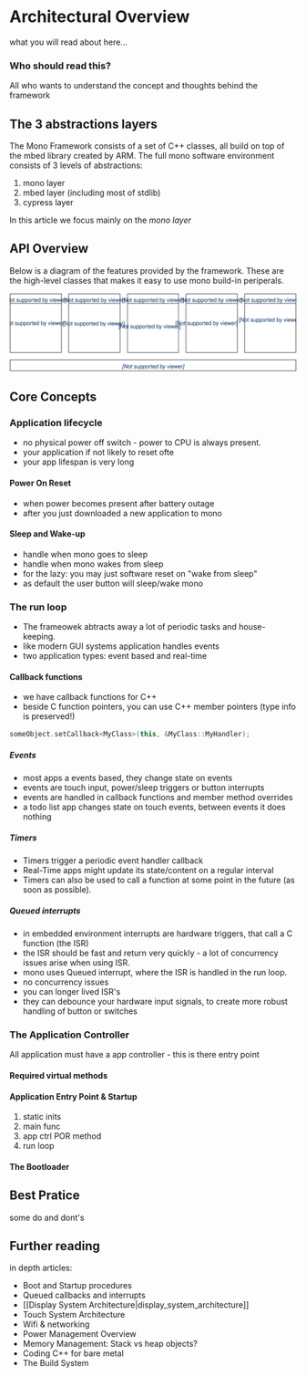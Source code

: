 # Architectural Overview

what you will read about here...

### Who should read this?

All who wants to understand the concept and thoughts behind the framework

## The 3 abstractions layers

The Mono Framework consists of a set of C++ classes, all build on top of the mbed library created by ARM. The full mono software environment consists of 3 levels of abstractions:

1. mono layer
2. mbed layer (including most of stdlib)
3. cypress layer

In this article we focus mainly on the *mono layer*

## API Overview

Below is a diagram of the features provided by the framework. These are the high-level classes that makes it easy to use mono build-in periperals.

![Mono Framework Feature Overview](mono-overview.svg)



## Core Concepts

### Application lifecycle

* no physical power off switch - power to CPU is always present.
* your application if not likely to reset ofte
* your app lifespan is very long

#### Power On Reset

* when power becomes present after battery outage
* after you just downloaded a new application to mono

#### Sleep and Wake-up

* handle when mono goes to sleep
* handle when mono wakes from sleep
* for the lazy: you may just software reset on "wake from sleep"
* as default the user button will sleep/wake mono

### The run loop

* The frameowek abtracts away a lot of periodic tasks and house-keeping.
* like modern GUI systems application handles events
* two application types: event based and real-time

#### Callback functions

* we have callback functions for C++
* beside C function pointers, you can use C++ member pointers (type info is preserved!)

```c++
someObject.setCallback<MyClass>(this, &MyClass::MyHandler);
```

##### Events

* most apps a events based, they change state on events
* events are touch input, power/sleep triggers or button interrupts
* events are handled in callback functions and member method overrides
* a todo list app changes state on touch events, between events it does nothing

##### Timers

* Timers trigger a periodic event handler callback
* Real-Time apps might update its state/content on a regular interval
* Timers can also be used to call a function at some point in the future (as soon as possible).

##### Queued interrupts

* in embedded environment interrupts are hardware triggers, that call a C function (the ISR)
* the ISR should be fast and return very quickly - a lot of concurrency issues arise when using ISR.
* mono uses Queued interrupt, where the ISR is handled in the run loop.
* no concurrency issues
* you can longer lived ISR's
* they can debounce your hardware input signals, to create more robust handling of button or switches

### The Application Controller

All application must have a app controller - this is there entry point

#### Required virtual methods



#### Application Entry Point & Startup

1. static inits
2. main func
3. app ctrl POR method
4. run loop

#### The Bootloader

## Best Pratice

some do and dont's

## Further reading

in depth articles:

* Boot and Startup procedures
* Queued callbacks and interrupts
* [[Display System Architecture|display_system_architecture]]
* Touch System Architecture
* Wifi & networking
* Power Management Overview
* Memory Management: Stack vs heap objects?
* Coding C++ for bare metal
* The Build System

